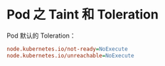 # Pod 之 Taint 和 Toleration

Pod 默认的 Toleration：

```ini
node.kubernetes.io/not-ready=NoExecute
node.kubernetes.io/unreachable=NoExecute
```
